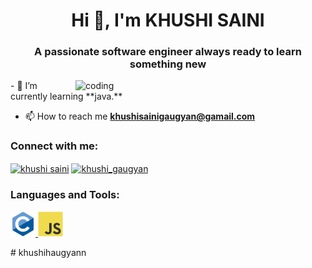 <h1 align="center">Hi 👋, I'm KHUSHI SAINI</h1>
<h3 align="center">A passionate software engineer always ready to learn something new</h3>
<img align="right" alt="coding" width="400" src = https://i.pinimg.com/originals/54/e3/7d/54e37d8074ebcde1d96c77d7b2a7f310.gif>
- 🌱 I’m currently learning **java.**

- 📫 How to reach me **khushisainigaugyan@gamail.com**

<h3 align="left">Connect with me:</h3>
<p align="left">
<a href="https://linkedin.com/in/khushi saini" target="blank"><img align="center" src="https://raw.githubusercontent.com/rahuldkjain/github-profile-readme-generator/master/src/images/icons/Social/linked-in-alt.svg" alt="khushi saini" height="30" width="40" /></a>
<a href="https://instagram.com/khushi_gaugyan" target="blank"><img align="center" src="https://raw.githubusercontent.com/rahuldkjain/github-profile-readme-generator/master/src/images/icons/Social/instagram.svg" alt="khushi_gaugyan" height="30" width="40" /></a>
</p>

<h3 align="left">Languages and Tools:</h3>
<p align="left"> <a href="https://www.cprogramming.com/" target="_blank" rel="noreferrer"> <img src="https://raw.githubusercontent.com/devicons/devicon/master/icons/c/c-original.svg" alt="c" width="40" height="40"/> </a> <a href="https://developer.mozilla.org/en-US/docs/Web/JavaScript" target="_blank" rel="noreferrer"> <img src="https://raw.githubusercontent.com/devicons/devicon/master/icons/javascript/javascript-original.svg" alt="javascript" width="40" height="40"/> </a> </p># khushihaugyann
